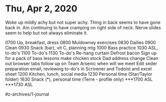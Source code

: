 # Thu, Apr 2, 2020
Woke up mildly achy but not super achy. Thing in back seems to have gone back in. Am continuing to have cramping on right side of neck. Nerve slides seem to help but not always eliminate it. 


0700 Up, breakfast, dress
0800 Muldowney exercises
0830 Dailies
0900 Clean
0930 Snack (bar), vit C, planning mtg
1000 Bass practice
1030 ASL, to-do's
1100 To-do's
1130 To-do's
Re-hang curtain
Defrost bacon
Sign up for a pack of bass lessons
make chicken stock
Dad address change
Clean out browser tabs
follow up on Team Arsenic when will we meet
Edit seder preparation email, reviewing to-do's in Scrivener and Todoist and excel sheet
1200 Kitchen, lunch, social media
1230 Personal time (Star/Taylor folder)
1630 Snack (*), personal time (Terre - profile only)
***1700 ASL
***1730 ASL

#z-archives/1-journal